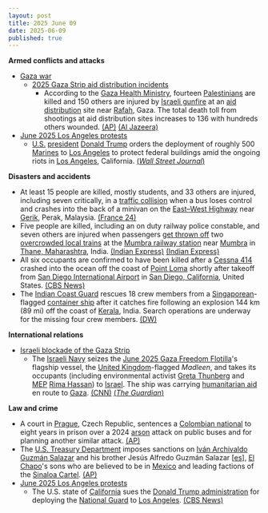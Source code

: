 ```yaml
---
layout: post
title: 2025 June 09
date: 2025-06-09
published: true
---
```



**Armed conflicts and attacks**

* [Gaza war](https://en.wikipedia.org/wiki/Gaza_war "Gaza war")
  + [2025 Gaza Strip aid distribution incidents](https://en.wikipedia.org/wiki/2025_Gaza_Strip_aid_distribution_incidents "2025 Gaza Strip aid distribution incidents")
    - According to the [Gaza Health Ministry](https://en.wikipedia.org/wiki/Gaza_Health_Ministry "Gaza Health Ministry"), fourteen [Palestinians](https://en.wikipedia.org/wiki/Palestinians "Palestinians") are killed and 150 others are injured by [Israeli gunfire](https://en.wikipedia.org/wiki/Israel_Defense_Forces "Israel Defense Forces") at an [aid distribution](https://en.wikipedia.org/wiki/Humanitarian_aid "Humanitarian aid") site near [Rafah](https://en.wikipedia.org/wiki/Rafah "Rafah"), Gaza. The total death toll from shootings at aid distribution sites increases to 136 with hundreds others wounded. [(AP)](https://apnews.com/article/israel-palestinians-hamas-war-news-hostages-aid-06-09-2025-3a6073a0905a60f9a99625852cf8ad19) [(Al Jazeera)](https://www.aljazeera.com/news/2025/6/8/gaza-aid-sites-branded-human-slaughterhouses-under-deadly-israeli-fire)
* [June 2025 Los Angeles protests](https://en.wikipedia.org/wiki/June_2025_Los_Angeles_protests "June 2025 Los Angeles protests")
  + [U.S.](https://en.wikipedia.org/wiki/United_States "United States") [president](https://en.wikipedia.org/wiki/President_of_the_United_States "President of the United States") [Donald Trump](https://en.wikipedia.org/wiki/Donald_Trump "Donald Trump") orders the deployment of roughly 500 [Marines](https://en.wikipedia.org/wiki/United_States_Marine_Corps "United States Marine Corps") to [Los Angeles](https://en.wikipedia.org/wiki/Los_Angeles "Los Angeles") to protect federal buildings amid the ongoing riots in [Los Angeles](https://en.wikipedia.org/wiki/Los_Angeles "Los Angeles"), California. [(*Wall Street Journal*)](https://www.wsj.com/politics/national-security/marines-are-deploying-to-los-angeles-area-fe9a4ed6)

**Disasters and accidents**

* At least 15 people are killed, mostly students, and 33 others are injured, including seven critically, in a [traffic collision](https://en.wikipedia.org/wiki/Traffic_collision "Traffic collision") when a bus loses control and crashes into the back of a minivan on the [East–West Highway](https://en.wikipedia.org/wiki/East%E2%80%93West_Highway_%28Malaysia%29 "East–West Highway (Malaysia)") near [Gerik](https://en.wikipedia.org/wiki/Gerik "Gerik"), Perak, Malaysia. [(France 24)](https://www.france24.com/en/live-news/20250609-malaysia-bus-crash-kills-at-least-15-mostly-students)
* Five people are killed, including an on duty railway police constable, and seven others are injured when passengers [get thrown off](https://en.wikipedia.org/wiki/Railway_accident "Railway accident") two [overcrowded local trains](https://en.wikipedia.org/wiki/Train_surfing "Train surfing") at the [Mumbra railway station](https://en.wikipedia.org/wiki/Mumbra_railway_station "Mumbra railway station") near [Mumbra](https://en.wikipedia.org/wiki/Mumbra "Mumbra") in [Thane, Maharashtra](https://en.wikipedia.org/wiki/Thane%2C_Maharashtra "Thane, Maharashtra"), India. [(Indian Express)](https://indianexpress.com/article/cities/mumbai/sharp-curve-led-to-mumbai-train-accident-grp-officer-10056616/) [(Indian Express)](https://indianexpress.com/article/cities/mumbai/mumbra-train-accident-railway-police-constable-dead-10056432/)
* All six occupants are confirmed to have been killed after a [Cessna 414](https://en.wikipedia.org/wiki/Cessna_414 "Cessna 414") crashed into the ocean off the coast of [Point Loma](https://en.wikipedia.org/wiki/Point_Loma%2C_San_Diego "Point Loma, San Diego") shortly after takeoff from [San Diego International Airport](https://en.wikipedia.org/wiki/San_Diego_International_Airport "San Diego International Airport") in [San Diego, California](https://en.wikipedia.org/wiki/San_Diego%2C_California "San Diego, California"), United States. [(CBS News)](https://www.cbsnews.com/news/plane-crash-san-diego-coast-guard-search-missing-people/)
* The [Indian Coast Guard](https://en.wikipedia.org/wiki/Indian_Coast_Guard "Indian Coast Guard") rescues 18 crew members from a [Singaporean](https://en.wikipedia.org/wiki/Singapore "Singapore")-flagged [container ship](https://en.wikipedia.org/wiki/Container_ship "Container ship") after it catches fire following an explosion 144 km (89 mi) off the coast of [Kerala](https://en.wikipedia.org/wiki/Kerala "Kerala"), India. Search operations are underway for the missing four crew members. [(DW)](https://www.dw.com/en/india-rescues-crewmembers-from-burning-cargo-ship-off-kerala/a-72842715)

**International relations**

* [Israeli blockade of the Gaza Strip](https://en.wikipedia.org/wiki/Israeli_blockade_of_the_Gaza_Strip_%282023%E2%80%93present%29 "Israeli blockade of the Gaza Strip (2023–present)")
  + The [Israeli Navy](https://en.wikipedia.org/wiki/Israeli_Navy "Israeli Navy") seizes the [June 2025 Gaza Freedom Flotilla](https://en.wikipedia.org/wiki/June_2025_Gaza_Freedom_Flotilla "June 2025 Gaza Freedom Flotilla")'s flagship vessel, the [United Kingdom](https://en.wikipedia.org/wiki/United_Kingdom "United Kingdom")-flagged *Madleen*, and takes its occupants (including environmental activist [Greta Thunberg](https://en.wikipedia.org/wiki/Greta_Thunberg "Greta Thunberg") and [MEP](https://en.wikipedia.org/wiki/Member_of_the_European_Parliament "Member of the European Parliament") [Rima Hassan](https://en.wikipedia.org/wiki/Rima_Hassan "Rima Hassan")) to [Israel](https://en.wikipedia.org/wiki/Israel "Israel"). The ship was carrying [humanitarian aid](https://en.wikipedia.org/wiki/Humanitarian_aid "Humanitarian aid") en route to [Gaza](https://en.wikipedia.org/wiki/Gaza_Strip "Gaza Strip"). [(CNN)](https://edition.cnn.com/2025/06/08/middleeast/freedom-flotilla-gaza-aid-ship-thunberg-intl-hnk) [(*The Guardian*)](https://www.theguardian.com/world/live/2025/jun/09/live-israel-gaza-aid-ship-madleen-freedom-flotilla-coalition-greta-thunberg?filterKeyEvents=false&page=with%3Ablock-68462bda8f08d8006b374b1b#block-68462bda8f08d8006b374b1b)

**Law and crime**

* A court in [Prague](https://en.wikipedia.org/wiki/Prague "Prague"), Czech Republic, sentences a [Colombian national](https://en.wikipedia.org/wiki/Colombians "Colombians") to eight years in prison over a 2024 [arson](https://en.wikipedia.org/wiki/Arson "Arson") attack on public buses and for planning another similar attack. [(AP)](https://apnews.com/article/czech-russia-arson-attack-colombian-telegram-b1c71ecf929ca176ad059ffbc3952d80)
* The [U.S. Treasury Department](https://en.wikipedia.org/wiki/U.S._Treasury_Department "U.S. Treasury Department") imposes sanctions on [Iván Archivaldo Guzmán Salazar](https://en.wikipedia.org/wiki/Iv%C3%A1n_Archivaldo_Guzm%C3%A1n_Salazar "Iván Archivaldo Guzmán Salazar") and his brother Jesús Alfredo Guzmán Salazar [[es](https://es.wikipedia.org/wiki/Jes%C3%BAs_Alfredo_Guzm%C3%A1n_Salazar "es:Jesús Alfredo Guzmán Salazar")], [El Chapo](https://en.wikipedia.org/wiki/El_Chapo "El Chapo")'s sons who are believed to be in [Mexico](https://en.wikipedia.org/wiki/Mexico "Mexico") and leading factions of the [Sinaloa Cartel](https://en.wikipedia.org/wiki/Sinaloa_Cartel "Sinaloa Cartel"). [(AP)](https://apnews.com/article/trump-treasury-sanctions-mexico-el-chapo-5a72a61741379e826b1aefcb2296c624)
* [June 2025 Los Angeles protests](https://en.wikipedia.org/wiki/June_2025_Los_Angeles_protests "June 2025 Los Angeles protests")
  + The U.S. state of [California](https://en.wikipedia.org/wiki/California "California") sues the [Donald Trump administration](https://en.wikipedia.org/wiki/Second_presidency_of_Donald_Trump "Second presidency of Donald Trump") for deploying the [National Guard](https://en.wikipedia.org/wiki/California_National_Guard "California National Guard") to [Los Angeles](https://en.wikipedia.org/wiki/Los_Angeles "Los Angeles"). [(CBS News)](https://www.cbsnews.com/news/trump-national-guard-california-lawsuit-gavin-newsom/)
